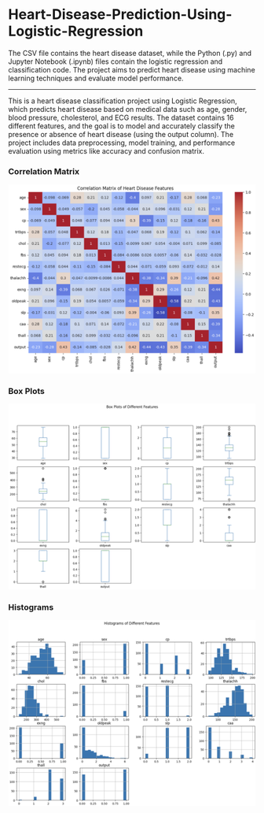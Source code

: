 # Heart-Disease-Prediction-Using-Logistic-Regression
The CSV file contains the heart disease dataset, while the Python (.py) and Jupyter Notebook (.ipynb) files contain the logistic regression and classification code. The project aims to predict heart disease using machine learning techniques and evaluate model performance.
______________________________________________________________________________________________________________________________________________
This is a heart disease classification project using Logistic Regression, which predicts heart disease based on medical data such as age, gender, blood pressure, cholesterol, and ECG results. The dataset contains 16 different features, and the goal is to model and accurately classify the presence or absence of heart disease (using the output column). The project includes data preprocessing, model training, and performance evaluation using metrics like accuracy and confusion matrix.

### Correlation Matrix
![Correlation Matrix](https://github.com/PghGolafshan/Heart-Disease-Prediction-Using-Logistic-Regression/blob/main/CorelationMatrix-Pic.png?raw=true)

### Box Plots
![Box Plots](https://github.com/PghGolafshan/Heart-Disease-Prediction-Using-Logistic-Regression/blob/main/BoxPlots-Pic.png?raw=true)

### Histograms
![Histograms](https://github.com/PghGolafshan/Heart-Disease-Prediction-Using-Logistic-Regression/blob/main/Histograms-Pic.png?raw=true)
